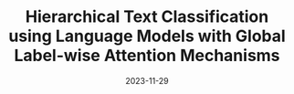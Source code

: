 ---
title: "Hierarchical Text Classification using Language Models with Global Label-wise Attention Mechanisms"
collection: publications
permalink: /publication/HTC_SACAIR
excerpt: # 'This paper is about the number 1. The number 2 is left for future work.'
date: 2023-11-29
venue: 'Artificial Intelligence Research. SACAIR 2023. Communications in Computer and Information Science, vol 1976.'
slidesurl: 'http://JacoDuToit11.github.io/files/SACAIR_Presentation.pdf'
paperurl: 'https://doi.org/10.1007/978-3-031-49002-6_18'
citation: 'du Toit, J., Dunaiski, M. (2023). Hierarchical Text Classification Using Language Models with Global Label-Wise Attention Mechanisms. In: Pillay, A., Jembere, E., J. Gerber, A. (eds) Artificial Intelligence Research. SACAIR 2023. Communications in Computer and Information Science, vol 1976. Springer, Cham. https://doi.org/10.1007/978-3-031-49002-6_18'
---